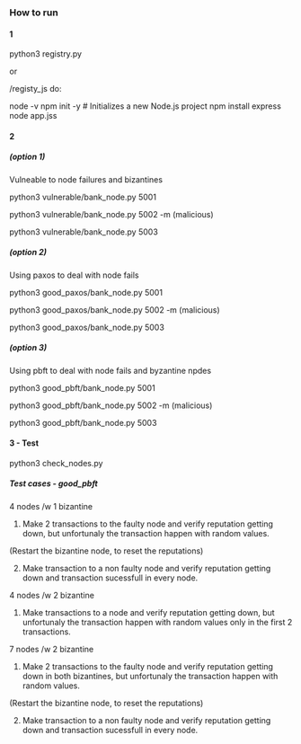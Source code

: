 ### How to run

#### 1
python3 registry.py 

or

/registy_js do:

node -v
npm init -y  # Initializes a new Node.js project
npm install express
node app.jss

#### 2 
##### (option 1)
Vulneable to node failures and bizantines

python3 vulnerable/bank_node.py 5001

python3 vulnerable/bank_node.py 5002 -m  (malicious)

python3 vulnerable/bank_node.py 5003

##### (option 2)  
Using paxos to deal with node fails

python3 good_paxos/bank_node.py 5001

python3 good_paxos/bank_node.py 5002 -m  (malicious)

python3 good_paxos/bank_node.py 5003

##### (option 3)  
Using pbft to deal with node fails and byzantine npdes

python3 good_pbft/bank_node.py 5001

python3 good_pbft/bank_node.py 5002 -m  (malicious)

python3 good_pbft/bank_node.py 5003


#### 3 - Test
python3 check_nodes.py


##### Test cases - good_pbft

4 nodes /w 1 bizantine

1. Make 2 transactions to the faulty node and verify reputation getting down, but unfortunaly the transaction happen with random values. 

(Restart the bizantine node, to reset the reputations)

2. Make transaction to a non faulty node and verify reputation getting down and transaction sucessfull in every node. 


4 nodes /w 2 bizantine

1. Make transactions to a node and verify reputation getting down, but unfortunaly the transaction happen with random values only in the first 2 transactions. 

7 nodes /w 2 bizantine

1.  Make 2 transactions to the faulty node and verify reputation getting down in both bizantines, but unfortunaly the transaction happen with random values. 


(Restart the bizantine node, to reset the reputations)

2. Make transaction to a non faulty node and verify reputation getting down and transaction sucessfull in every node. 



